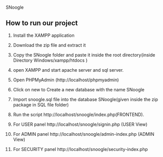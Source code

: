  SNoogle



## How to run our project

1. Install the XAMPP application

2. Download the zip file and extract it

3. Copy the SNoogle folder and paste it inside the root directory(inside Directory Windows/xampp/htdocs )

4. open XAMPP and start apache server and sql server.

5. Open PHPMyAdmin (http://localhost/phpmyadmin)

5. Click on new to Create a new database with the name SNoogle

6. Import snoogle.sql file into the database SNoogle(given inside the zip package in SQL file folder)

7. Run the script http://localhost/snoogle/index.php(FRONTEND).

8. For USER panel http://localhost/snoogle/signin.php (USER View)

9. For ADMIN panel http://localhost/snoogle/admin-index.php (ADMIN View)

10. For SECURITY panel http://localhost/snoogle/security-index.php


